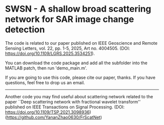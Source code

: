 # SWSN - A shallow broad scattering network for SAR image change detection

The code is related to our paper published on IEEE Geoscience and Remote Sensing Letters, vol. 22, pp. 1-5, 2025, Art no. 4004505. (DOI: https://doi.org/10.1109/LGRS.2025.3534251).

You can download the code package and add all the subfolder into the MATLAB patch, then run 'demo_main.m'.

If you are going to use this code, please cite our paper, thanks. If you have questions, feel free to drop us an email.

-----------------------------------------------------------------------------------
Another code you may find useful about scattering network related to the paper ``Deep scattering network with fractional wavelet transform'' published on IEEE Transactions on Signal Processing. (DOI: https://doi.org/10.1109/TSP.2021.3098936)
(https://github.com/YananZhao0630/FrScatNet)
